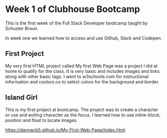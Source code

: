# Week 1 of Clubhouse Bootcamp

This is the first week of the Full Stack Developer bootcamp taught by Schuster Braun.

In week one we learned how to access and use Github, Slack and Codepen.

## First Project
My very first HTML project called My first Web Page was a project I did at home to qualify for the class.  It is very basic and includes images and links along with other basic tags.  I went to w3schools.com for instructional information and coolors.co to select colors for the background and border.

## Island Girl
This is my first project at bootcamp. The project was to create a character or use and exiting character as the focus.  I learned how to use inline-block, position and float to locate images.  

https://dannacb5.github.io/My-First-Web-Page/Index.html



